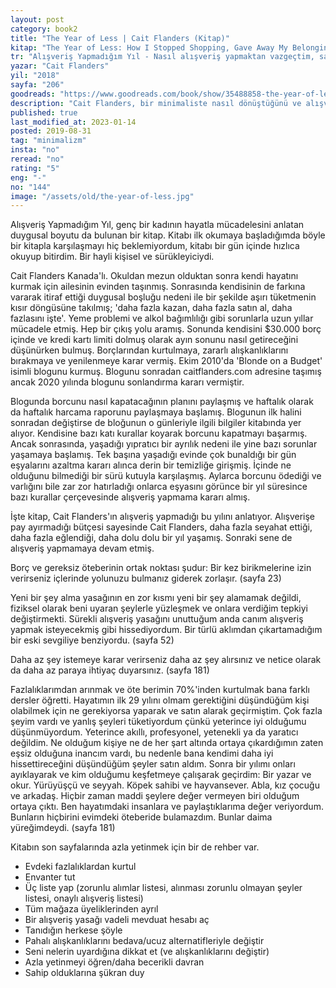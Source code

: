 ```yaml
---
layout: post  
category: book2  
title: "The Year of Less | Cait Flanders (Kitap)"  
kitap: "The Year of Less: How I Stopped Shopping, Gave Away My Belongings, and Discovered Life is Worth More Than Anything You Can Buy in a Store"  
tr: "Alışveriş Yapmadığım Yıl - Nasıl alışveriş yapmaktan vazgeçtim, sahip olduğum gereksiz bir sürü şeyi başkalarına verdim ve bir dükkandan alabileceğiniz şeylerden daha değerli bir hayatı keşfettim?"  
yazar: "Cait Flanders"  
yil: "2018"  
sayfa: "206"  
goodreads: "https://www.goodreads.com/book/show/35488858-the-year-of-less"
description: "Cait Flanders, bir minimaliste nasıl dönüştüğünü ve alışverişsiz geçirdiği bir yıl sonunda yaptığı tasarrufla borçlarını nasıl ödediğini anlatıyor."
published: true
last_modified_at: 2023-01-14
posted: 2019-08-31
tag: "minimalizm"
insta: "no"
reread: "no"
rating: "5"
eng: "-"
no: "144"
image: "/assets/old/the-year-of-less.jpg"
---
```


Alışveriş Yapmadığım Yıl, genç bir kadının hayatla mücadelesini anlatan duygusal boyutu da bulunan bir kitap. Kitabı ilk okumaya başladığımda böyle bir kitapla karşılaşmayı hiç beklemiyordum, kitabı bir gün içinde hızlıca okuyup bitirdim. Bir hayli kişisel ve sürükleyiciydi.  
  
Cait Flanders Kanada'lı. Okuldan mezun olduktan sonra kendi hayatını kurmak için ailesinin evinden taşınmış. Sonrasında kendisinin de farkına vararak itiraf ettiği duygusal boşluğu nedeni ile bir şekilde aşırı tüketmenin kısır döngüsüne takılmış; 'daha fazla kazan, daha fazla satın al, daha fazlasını işte'. Yeme problemi ve alkol bağımlılığı gibi sorunlarla uzun yıllar mücadele etmiş. Hep bir çıkış yolu aramış. Sonunda kendisini $30.000 borç içinde ve kredi kartı limiti dolmuş olarak ayın sonunu nasıl getireceğini düşünürken bulmuş. Borçlarından kurtulmaya, zararlı alışkanlıklarını bırakmaya ve yenilenmeye karar vermiş. Ekim 2010'da 'Blonde on a Budget' isimli blogunu kurmuş. Blogunu sonradan caitflanders.com adresine taşımış ancak 2020 yılında blogunu sonlandırma kararı vermiştir.  
  
Blogunda borcunu nasıl kapatacağının planını paylaşmış ve haftalık olarak da haftalık harcama raporunu paylaşmaya başlamış. Blogunun ilk halini sonradan değiştirse de bloğunun o günleriyle ilgili bilgiler kitabında yer alıyor. Kendisine bazı katı kurallar koyarak borcunu kapatmayı başarmış. Ancak sonrasında, yaşadığı yıpratıcı bir ayrılık nedeni ile yine bazı sorunlar yaşamaya başlamış. Tek başına yaşadığı evinde çok bunaldığı bir gün eşyalarını azaltma kararı alınca derin bir temizliğe girişmiş. İçinde ne olduğunu bilmediği bir sürü kutuyla karşılaşmış. Aylarca borcunu ödediği ve varlığını bile zar zor hatırladığı onlarca eşyasını görünce bir yıl süresince bazı kurallar çerçevesinde alışveriş yapmama kararı almış.  
  
İşte kitap, Cait Flanders'ın alışveriş yapmadığı bu yılını anlatıyor. Alışverişe pay ayırmadığı bütçesi sayesinde Cait Flanders, daha fazla seyahat ettiği, daha fazla eğlendiği, daha dolu dolu bir yıl yaşamış. Sonraki sene de alışveriş yapmamaya devam etmiş.  
  
Borç ve gereksiz öteberinin ortak noktası şudur: Bir kez birikmelerine izin verirseniz içlerinde yolunuzu bulmanız giderek zorlaşır. (sayfa 23)  
  
Yeni bir şey alma yasağının en zor kısmı yeni bir şey alamamak değildi, fiziksel olarak beni uyaran şeylerle yüzleşmek ve onlara verdiğim tepkiyi değiştirmekti. Sürekli alışveriş yasağını unuttuğum anda canım alışveriş yapmak isteyecekmiş gibi hissediyordum. Bir türlü aklımdan çıkartamadığım bir eski sevgiliye benziyordu. (sayfa 52)  
  
Daha az şey istemeye karar verirseniz daha az şey alırsınız ve netice olarak da daha az paraya ihtiyaç duyarsınız. (sayfa 181)  
  
Fazlalıklarımdan arınmak ve öte berimin 70%'inden kurtulmak bana farklı dersler öğretti. Hayatımın ilk 29 yılını olmam gerektiğini düşündüğüm kişi olabilmek için ne gerekiyorsa yaparak ve satın alarak geçirmiştim. Çok fazla şeyim vardı ve yanlış şeyleri tüketiyordum çünkü yeterince iyi olduğumu düşünmüyordum. Yeterince akıllı, profesyonel, yetenekli ya da yaratıcı değildim. Ne olduğum kişiye ne de her şart altında ortaya çıkardığımın zaten eşsiz olduğuna inancım vardı, bu nedenle bana kendimi daha iyi hissettireceğini düşündüğüm şeyler satın aldım. Sonra bir yılımı onları ayıklayarak ve kim olduğumu keşfetmeye çalışarak geçirdim: Bir yazar ve okur. Yürüyüşçü ve seyyah. Köpek sahibi ve hayvansever. Abla, kız çocuğu ve arkadaş. Hiçbir zaman maddi şeylere değer vermeyen biri olduğum ortaya çıktı. Ben hayatımdaki insanlara ve paylaştıklarıma değer veriyordum. Bunların hiçbirini evimdeki öteberide bulamazdım. Bunlar daima yüreğimdeydi. (sayfa 181)  
  
Kitabın son sayfalarında azla yetinmek için bir de rehber var.  
  
- Evdeki fazlalıklardan kurtul  
- Envanter tut  
- Üç liste yap (zorunlu alımlar listesi, alınması zorunlu olmayan şeyler listesi, onaylı alışveriş listesi)  
- Tüm mağaza üyeliklerinden ayrıl  
- Bir alışveriş yasağı vadeli mevduat hesabı aç  
- Tanıdığın herkese şöyle  
- Pahalı alışkanlıklarını bedava/ucuz alternatifleriyle değiştir  
- Seni nelerin uyardığına dikkat et (ve alışkanlıklarını değiştir)  
- Azla yetinmeyi öğren/daha becerikli davran  
- Sahip olduklarına şükran duy  
  

